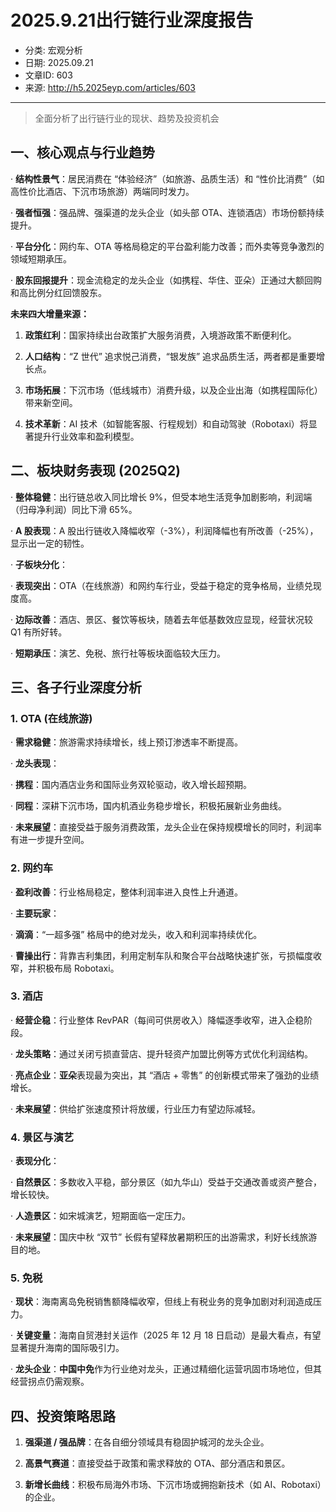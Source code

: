 # 2025.9.21出行链行业深度报告

- 分类: 宏观分析
- 日期: 2025.09.21
- 文章ID: 603
- 来源: http://h5.2025eyp.com/articles/603

---

> 全面分析了出行链行业的现状、趋势及投资机会

## **一、核心观点与行业趋势**

· **结构性景气**：居民消费在 “体验经济”（如旅游、品质生活）和 “性价比消费”（如高性价比酒店、下沉市场旅游）两端同时发力。

· **强者恒强**：强品牌、强渠道的龙头企业（如头部 OTA、连锁酒店）市场份额持续提升。

· **平台分化**：网约车、OTA 等格局稳定的平台盈利能力改善；而外卖等竞争激烈的领域短期承压。

· **股东回报提升**：现金流稳定的龙头企业（如携程、华住、亚朵）正通过大额回购和高比例分红回馈股东。

**未来四大增量来源：**

1. **政策红利**：国家持续出台政策扩大服务消费，入境游政策不断便利化。

2. **人口结构**：“Z 世代” 追求悦己消费，“银发族” 追求品质生活，两者都是重要增长点。

3. **市场拓展**：下沉市场（低线城市）消费升级，以及企业出海（如携程国际化）带来新空间。

4. **技术革新**：AI 技术（如智能客服、行程规划）和自动驾驶（Robotaxi）将显著提升行业效率和盈利模型。

## **二、板块财务表现 (2025Q2)**

· **整体稳健**：出行链总收入同比增长 9%，但受本地生活竞争加剧影响，利润端（归母净利润）同比下滑 65%。

· **A 股表现**：A 股出行链收入降幅收窄（-3%），利润降幅也有所改善（-25%），显示出一定的韧性。

· **子板块分化**：

· **表现突出**：OTA（在线旅游）和网约车行业，受益于稳定的竞争格局，业绩兑现度高。

· **边际改善**：酒店、景区、餐饮等板块，随着去年低基数效应显现，经营状况较 Q1 有所好转。

· **短期承压**：演艺、免税、旅行社等板块面临较大压力。

## **三、各子行业深度分析**

### **1. OTA (在线旅游)**

· **需求稳健**：旅游需求持续增长，线上预订渗透率不断提高。

· **龙头表现**：

· **携程**：国内酒店业务和国际业务双轮驱动，收入增长超预期。

· **同程**：深耕下沉市场，国内机酒业务稳步增长，积极拓展新业务曲线。

· **未来展望**：直接受益于服务消费政策，龙头企业在保持规模增长的同时，利润率有进一步提升空间。

### **2. 网约车**

· **盈利改善**：行业格局稳定，整体利润率进入良性上升通道。

· **主要玩家**：

· **滴滴**：“一超多强” 格局中的绝对龙头，收入和利润率持续优化。

· **曹操出行**：背靠吉利集团，利用定制车队和聚合平台战略快速扩张，亏损幅度收窄，并积极布局 Robotaxi。

### **3. 酒店**

· **经营企稳**：行业整体 RevPAR（每间可供房收入）降幅逐季收窄，进入企稳阶段。

· **龙头策略**：通过关闭亏损直营店、提升轻资产加盟比例等方式优化利润结构。

· **亮点企业**：**亚朵**表现最为突出，其 “酒店 + 零售” 的创新模式带来了强劲的业绩增长。

· **未来展望**：供给扩张速度预计将放缓，行业压力有望边际减轻。

### **4. 景区与演艺**

· **表现分化**：

· **自然景区**：多数收入平稳，部分景区（如九华山）受益于交通改善或资产整合，增长较快。

· **人造景区**：如宋城演艺，短期面临一定压力。

· **未来展望**：国庆中秋 “双节” 长假有望释放暑期积压的出游需求，利好长线旅游目的地。

### **5. 免税**

· **现状**：海南离岛免税销售额降幅收窄，但线上有税业务的竞争加剧对利润造成压力。

· **关键变量**：海南自贸港封关运作（2025 年 12 月 18 日启动）是最大看点，有望显著提升海南的国际吸引力。

· **龙头企业**：**中国中免**作为行业绝对龙头，正通过精细化运营巩固市场地位，但其经营拐点仍需观察。

## **四、投资策略思路**

1. **强渠道 / 强品牌**：在各自细分领域具有稳固护城河的龙头企业。

2. **高景气赛道**：直接受益于政策和需求释放的 OTA、部分酒店和景区。

3. **新增长曲线**：积极布局海外市场、下沉市场或拥抱新技术（如 AI、Robotaxi）的企业。
